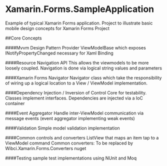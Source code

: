# Xamarin.Forms.SampleApplication
Example of typical Xamarin Forms application. Project to illustrate basic mobile design concepts for Xamarin Forms Project

##Core Concepts

####Mvvm Design Pattern
Provider ViewModelBase which exposes INotifyPropertyChanged necessary for Xaml Binding 

####Resource Navigation API
This allows the viewmodels to be more loosely coupled. 
Navigation is done via logical string values and parameters

####Xamarin Forms Navigator
Navigator class which take the responsibility of wiring up a logical location to a View / ViewModel implementation.

####Dependency Injection / Inversion of Control
Core for testability. Classes implement interfaces. Dependencies are injected via a IoC container

####Event Aggregator
Handle inter-ViewModel communication via message events (event aggregator implementing weak events)

####Validation
Simple model validation implementation

####Common controls and converters
ListView that maps an item tap to a ViewModel command
Common converters: To be replaced by Wibci.Xamarin.Forms.Converters nuget

####Testing
sample test implementations using NUnit and Moq
